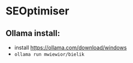 # SEOptimiser

## Ollama install:
- install https://ollama.com/download/windows
- `ollama run mwiewior/bielik`
